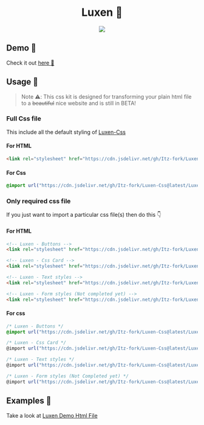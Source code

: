 <h1 align="center">Luxen 🌛</h1>

<p align="center">
  <a href="#"><img src="https://user-images.githubusercontent.com/77770753/143667088-30b9a438-9ae1-4ece-9a23-537a3e896c88.png"></a>
</p>


## Demo 👀

Check it out [here 👊](https://me.itz-fork.xyz/Luxen-Css)


## Usage 🤔

> Note ⚠️:
> This css kit is designed for transforming your plain html file to a ~~beautiful~~ nice website and is still in BETA!

### Full Css file

This include all the default styling of [Luxen-Css](https://github.com/Itz-fork/Luxen-Css)

#### For HTML

```html
<link rel="stylesheet" href="https://cdn.jsdelivr.net/gh/Itz-fork/Luxen-Css@latest/Luxen/Luxen.all.css">
```

#### For Css

```css
@import url("https://cdn.jsdelivr.net/gh/Itz-fork/Luxen-Css@latest/Luxen/Luxen.all.css");
```


### Only required css file

If you just want to import a particular css file(s) then do this 👇

#### For HTML

```html
<!-- Luxen - Buttons -->
<link rel="stylesheet" href="https://cdn.jsdelivr.net/gh/Itz-fork/Luxen-Css@latest/Luxen/styles/x_buttons.css">

<!-- Luxen - Css Card -->
<link rel="stylesheet" href="https://cdn.jsdelivr.net/gh/Itz-fork/Luxen-Css@latest/Luxen/styles/x_card.css">

<!-- Luxen - Text styles -->
<link rel="stylesheet" href="https://cdn.jsdelivr.net/gh/Itz-fork/Luxen-Css@latest/Luxen/styles/x_text.css">

<!-- Luxen - Form styles (Not completed yet) -->
<link rel="stylesheet" href="https://cdn.jsdelivr.net/gh/Itz-fork/Luxen-Css@latest/Luxen/styles/x_form.css">
```

#### For css

```css
/* Luxen - Buttons */
@import url("https://cdn.jsdelivr.net/gh/Itz-fork/Luxen-Css@latest/Luxen/styles/x_buttons.css")

/* Luxen - Css Card */
@import url("https://cdn.jsdelivr.net/gh/Itz-fork/Luxen-Css@latest/Luxen/styles/x_card.css")

/* Luxen - Text styles */
@import url("https://cdn.jsdelivr.net/gh/Itz-fork/Luxen-Css@latest/Luxen/styles/x_text.css")

/* Luxen - Form styles (Not Completed yet) */
@import url("https://cdn.jsdelivr.net/gh/Itz-fork/Luxen-Css@latest/Luxen/styles/x_form.css")
```

## Examples 👷

Take a look at [Luxen Demo Html File](https://github.com/Itz-fork/Luxen-Css/blob/main/index.html)
